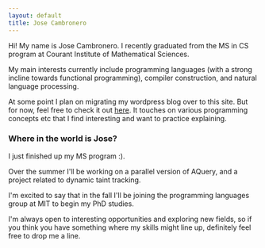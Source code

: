 ```yaml
---
layout: default
title: Jose Cambronero
---
```


Hi! My name is Jose Cambronero. I recently graduated from the MS in CS program at Courant Institute
of Mathematical Sciences.

My main interests currently include programming languages (with a strong incline towards functional programming), compiler construction, and natural language processing. 

At some point I plan on migrating my wordpress blog over to this site. But for now, feel free to check it out [here](https://symfun.wordpress.com). It touches on various programming concepts etc that I find interesting and want to practice explaining.

### Where in the world is Jose?
I just finished up my MS program :). 

Over the summer I'll be working on a parallel version of AQuery, and a project related to dynamic taint tracking.

I'm excited to say that in the fall I'll be joining the programming languages group at MIT to begin
my PhD studies.

I'm always open to interesting opportunities and exploring new fields, so if you think you have something where my skills might line up, definitely feel free to drop me a line.
